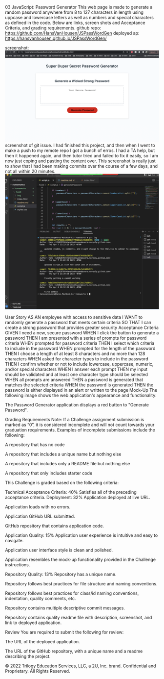 03 JavaScript: Password Generator
This web page is made to generate a random password anywhere from 8 to 127 characters in length using uppcase and lowercase letters as well as numbers and special characters as defined in the code. Below are links, screen shots and Acceptance Criteria, and grading requirements. 
github repo: https://github.com/HansVanHousen/JSPassWordGen
deployed ap: https://hansvanhousen.github.io/JSPassWordGen/

screenshot: ![img](./img/SS.png)
screenshot of git issue. I had finished this project, and then when I went to make a push to my remote repo I got a bunch of erros. I had a TA help, but then it happened again, and then  tutor tried and failed to fix it easily, so I am now just coping and pasting the content over. This screenshot is really just to show that I had been making commits over the course of a few days, and not all within 20 minutes. 
![img](./img/Screen%20Shot%202023-04-07%20at%2013.11.15.png)


User Story
AS AN employee with access to sensitive data
I WANT to randomly generate a password that meets certain criteria
SO THAT I can create a strong password that provides greater security
Acceptance Criteria
GIVEN I need a new, secure password
WHEN I click the button to generate a password
THEN I am presented with a series of prompts for password criteria
WHEN prompted for password criteria
THEN I select which criteria to include in the password
WHEN prompted for the length of the password
THEN I choose a length of at least 8 characters and no more than 128 characters
WHEN asked for character types to include in the password
THEN I confirm whether or not to include lowercase, uppercase, numeric, and/or special characters
WHEN I answer each prompt
THEN my input should be validated and at least one character type should be selected
WHEN all prompts are answered
THEN a password is generated that matches the selected criteria
WHEN the password is generated
THEN the password is either displayed in an alert or written to the page
Mock-Up
The following image shows the web application's appearance and functionality:

The Password Generator application displays a red button to "Generate Password".

Grading Requirements
Note: If a Challenge assignment submission is marked as “0”, it is considered incomplete and will not count towards your graduation requirements. Examples of incomplete submissions include the following:

A repository that has no code

A repository that includes a unique name but nothing else

A repository that includes only a README file but nothing else

A repository that only includes starter code

This Challenge is graded based on the following criteria:

Technical Acceptance Criteria: 40%
Satisfies all of the preceding acceptance criteria.
Deployment: 32%
Application deployed at live URL.

Application loads with no errors.

Application GitHub URL submitted.

GitHub repository that contains application code.

Application Quality: 15%
Application user experience is intuitive and easy to navigate.

Application user interface style is clean and polished.

Application resembles the mock-up functionality provided in the Challenge instructions.

Repository Quality: 13%
Repository has a unique name.

Repository follows best practices for file structure and naming conventions.

Repository follows best practices for class/id naming conventions, indentation, quality comments, etc.

Repository contains multiple descriptive commit messages.

Repository contains quality readme file with description, screenshot, and link to deployed application.

Review
You are required to submit the following for review:

The URL of the deployed application.

The URL of the GitHub repository, with a unique name and a readme describing the project.

© 2022 Trilogy Education Services, LLC, a 2U, Inc. brand. Confidential and Proprietary. All Rights Reserved.